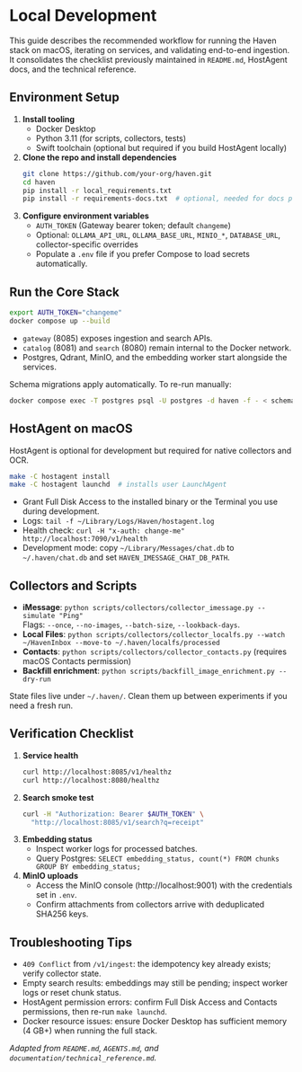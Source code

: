 # Local Development

This guide describes the recommended workflow for running the Haven stack on macOS, iterating on services, and validating end-to-end ingestion. It consolidates the checklist previously maintained in `README.md`, HostAgent docs, and the technical reference.

## Environment Setup
1. **Install tooling**
   - Docker Desktop
   - Python 3.11 (for scripts, collectors, tests)
   - Swift toolchain (optional but required if you build HostAgent locally)
2. **Clone the repo and install dependencies**
   ```bash
   git clone https://github.com/your-org/haven.git
   cd haven
   pip install -r local_requirements.txt
   pip install -r requirements-docs.txt  # optional, needed for docs preview
   ```
3. **Configure environment variables**
   - `AUTH_TOKEN` (Gateway bearer token; default `changeme`)
   - Optional: `OLLAMA_API_URL`, `OLLAMA_BASE_URL`, `MINIO_*`, `DATABASE_URL`, collector-specific overrides
   - Populate a `.env` file if you prefer Compose to load secrets automatically.

## Run the Core Stack
```bash
export AUTH_TOKEN="changeme"
docker compose up --build
```
- `gateway` (8085) exposes ingestion and search APIs.
- `catalog` (8081) and `search` (8080) remain internal to the Docker network.
- Postgres, Qdrant, MinIO, and the embedding worker start alongside the services.

Schema migrations apply automatically. To re-run manually:
```bash
docker compose exec -T postgres psql -U postgres -d haven -f - < schema/init.sql
```

## HostAgent on macOS
HostAgent is optional for development but required for native collectors and OCR.

```bash
make -C hostagent install
make -C hostagent launchd  # installs user LaunchAgent
```

- Grant Full Disk Access to the installed binary or the Terminal you use during development.
- Logs: `tail -f ~/Library/Logs/Haven/hostagent.log`
- Health check: `curl -H "x-auth: change-me" http://localhost:7090/v1/health`
- Development mode: copy `~/Library/Messages/chat.db` to `~/.haven/chat.db` and set `HAVEN_IMESSAGE_CHAT_DB_PATH`.

## Collectors and Scripts
- **iMessage**: `python scripts/collectors/collector_imessage.py --simulate "Ping"`  
  Flags: `--once`, `--no-images`, `--batch-size`, `--lookback-days`.
- **Local Files**: `python scripts/collectors/collector_localfs.py --watch ~/HavenInbox --move-to ~/.haven/localfs/processed`
- **Contacts**: `python scripts/collectors/collector_contacts.py` (requires macOS Contacts permission)
- **Backfill enrichment**: `python scripts/backfill_image_enrichment.py --dry-run`

State files live under `~/.haven/`. Clean them up between experiments if you need a fresh run.

## Verification Checklist
1. **Service health**
   ```bash
   curl http://localhost:8085/v1/healthz
   curl http://localhost:8080/healthz
   ```
2. **Search smoke test**
   ```bash
   curl -H "Authorization: Bearer $AUTH_TOKEN" \
     "http://localhost:8085/v1/search?q=receipt"
   ```
3. **Embedding status**
   - Inspect worker logs for processed batches.
   - Query Postgres: `SELECT embedding_status, count(*) FROM chunks GROUP BY embedding_status;`
4. **MinIO uploads**
   - Access the MinIO console (http://localhost:9001) with the credentials set in `.env`.
   - Confirm attachments from collectors arrive with deduplicated SHA256 keys.

## Troubleshooting Tips
- `409 Conflict` from `/v1/ingest`: the idempotency key already exists; verify collector state.
- Empty search results: embeddings may still be pending; inspect worker logs or reset chunk status.
- HostAgent permission errors: confirm Full Disk Access and Contacts permissions, then re-run `make launchd`.
- Docker resource issues: ensure Docker Desktop has sufficient memory (4 GB+) when running the full stack.

_Adapted from `README.md`, `AGENTS.md`, and `documentation/technical_reference.md`._

